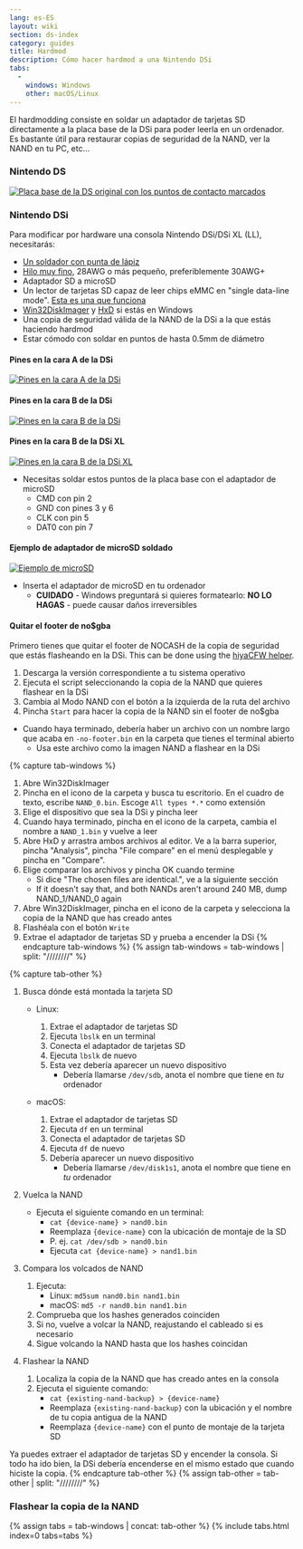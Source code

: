 ```yaml
---
lang: es-ES
layout: wiki
section: ds-index
category: guides
title: Hardmod
description: Cómo hacer hardmod a una Nintendo DSi
tabs:
  - 
    windows: Windows
    other: macOS/Linux
---
```


El hardmodding consiste en soldar un adaptador de tarjetas SD directamente a la placa base de la DSi para poder leerla en un ordenador. Es bastante útil para restaurar copias de seguridad de la NAND, ver la NAND en tu PC, etc...

### Nintendo DS
[![Placa base de la DS original con los puntos de contacto marcados](/assets/images/ds-hardmod/mobo_pinout.png)](/assets/images/ds-hardmod/mobo_pinout.png)

### Nintendo DSi

Para modificar por hardware una consola Nintendo DSi/DSi XL (LL), necesitarás:
   - [Un soldador con punta de lápiz](https://www.amazon.com/dp/B01N4571Q6)
   - [Hilo muy fino](https://www.amazon.com/dp/B01MXGNTA4), 28AWG o más pequeño, preferiblemente 30AWG+
   - Adaptador SD a microSD
   - Un lector de tarjetas SD capaz de leer chips eMMC en "single data-line mode". [Esta es una que funciona](https://www.amazon.com/dp/B006T9B6R2)
   - [Win32DiskImager](https://sourceforge.net/projects/win32diskimager/) y [HxD](https://mh-nexus.de/en/downloads.php?product=HxD20) si estás en Windows
   - Una copia de seguridad válida de la NAND de la DSi a la que estás haciendo hardmod
   - Estar cómodo con soldar en puntos de hasta 0.5mm de diámetro

#### Pines en la cara A de la DSi
[![Pines en la cara A de la DSi](/assets/images/dsi-hardmod/side_a.jpg)](/assets/images/dsi-hardmod/side_a.jpg)
#### Pines en la cara B de la DSi
[![Pines en la cara B de la DSi](/assets/images/dsi-hardmod/side_b.png)](/assets/images/dsi-hardmod/side_b.png)
#### Pines en la cara B de la DSi XL
[![Pines en la cara B de la DSi XL](/assets/images/dsi-hardmod/dsi_xl_side_b.png)](/assets/images/dsi-hardmod/dsi_xl_side_b.png)

- Necesitas soldar estos puntos de la placa base con el adaptador de microSD
   - CMD con pin 2
   - GND con pines 3 y 6
   - CLK con pin 5
   - DAT0 con pin 7

#### Ejemplo de adaptador de microSD soldado
[![Ejemplo de microSD](/assets/images/dsi-hardmod/sd.jpg)](/assets/images/dsi-hardmod/sd.jpg)

- Inserta el adaptador de microSD en tu ordenador
   - **CUIDADO** - Windows preguntará si quieres formatearlo: **NO LO HAGAS** - puede causar daños irreversibles

#### Quitar el footer de no$gba
Primero tienes que quitar el footer de NOCASH de la copia de seguridad que estás flasheando en la DSi. This can be done using the [hiyaCFW helper](https://github.com/mondul/HiyaCFW-Helper/releases/latest).

1. Descarga la versión correspondiente a tu sistema operativo
1. Ejecuta el script seleccionando la copia de la NAND que quieres flashear en la DSi
1. Cambia al Modo NAND con el botón a la izquierda de la ruta del archivo
1. Pincha `Start` para hacer la copia de la NAND sin el footer de no$gba

- Cuando haya terminado, debería haber un archivo con un nombre largo que acaba en `-no-footer.bin` en la carpeta que tienes el terminal abierto
   - Usa este archivo como la imagen NAND a flashear en la DSi

{% capture tab-windows %}
1. Abre Win32DiskImager
1. Pincha en el icono de la carpeta y busca tu escritorio. En el cuadro de texto, escribe `NAND_0.bin`. Escoge `All types *.*` como extensión
1. Elige el dispositivo que sea la DSi y pincha leer
1. Cuando haya terminado, pincha en el icono de la carpeta, cambia el nombre a `NAND_1.bin` y vuelve a leer
1. Abre HxD y arrastra ambos archivos al editor. Ve a la barra superior, pincha "Analysis", pincha "File compare" en el menú desplegable y pincha en "Compare".
1. Elige comparar los archivos y pincha OK cuando termine
   - Si dice "The chosen files are identical.", ve a la siguiente sección
   - If it doesn't say that, and both NANDs aren't around 240 MB, dump NAND_1/NAND_0 again
1. Abre Win32DiskImager, pincha en el icono de la carpeta y selecciona la copia de la NAND que has creado antes
1. Flashéala con el botón `Write`
1. Extrae el adaptador de tarjetas SD y prueba a encender la DSi
{% endcapture tab-windows %}
{% assign tab-windows = tab-windows | split: "////////" %}


{% capture tab-other %}
1. Busca dónde está montada la tarjeta SD
   - Linux:
      1. Extrae el adaptador de tarjetas SD
      1. Ejecuta `lbslk` en un terminal
      1. Conecta el adaptador de tarjetas SD
      1. Ejecuta `lbslk` de nuevo
      1. Esta vez debería aparecer un nuevo dispositivo
         - Debería llamarse `/dev/sdb`, anota el nombre que tiene en *tu* ordenador

   - macOS:
      1. Extrae el adaptador de tarjetas SD
      1. Ejecuta `df` en un terminal
      1. Conecta el adaptador de tarjetas SD
      1. Ejecuta `df` de nuevo
      1. Debería aparecer un nuevo dispositivo
         - Debería llamarse `/dev/disk1s1`, anota el nombre que tiene en *tu* ordenador

1. Vuelca la NAND
   - Ejecuta el siguiente comando en un terminal:
      - `cat {device-name} > nand0.bin`
      - Reemplaza `{device-name}` con la ubicación de montaje de la SD
      - P. ej. `cat /dev/sdb > nand0.bin`
      - Ejecuta `cat {device-name} > nand1.bin`


1. Compara los volcados de NAND
   1. Ejecuta:
      - Linux: `md5sum nand0.bin nand1.bin`
      - macOS: `md5 -r nand0.bin nand1.bin`
   1. Comprueba que los hashes generados coinciden
   1. Si no, vuelve a volcar la NAND, reajustando el cableado si es necesario
   1. Sigue volcando la NAND hasta que los hashes coincidan

1. Flashear la NAND
   1. Localiza la copia de la NAND que has creado antes en la consola
   1. Ejecuta el siguiente comando:
      - `cat {existing-nand-backup} > {device-name}`
      - Reemplaza `{existing-nand-backup}` con la ubicación y el nombre de tu copia antigua de la NAND
      - Reemplaza `{device-name}` con el punto de montaje de la tarjeta SD

Ya puedes extraer el adaptador de tarjetas SD y encender la consola. Si todo ha ido bien, la DSi debería encenderse en el mismo estado que cuando hiciste la copia.
{% endcapture tab-other %}
{% assign tab-other = tab-other | split: "////////" %}

### Flashear la copia de la NAND
{% assign tabs = tab-windows | concat: tab-other %}
{% include tabs.html index=0 tabs=tabs %}
